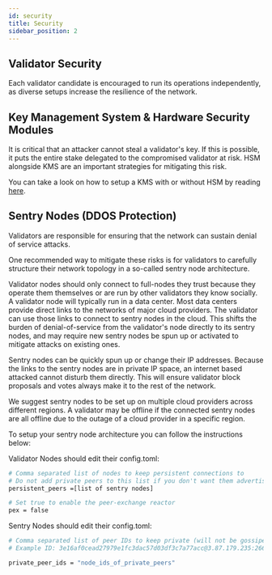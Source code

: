 ```yaml
---
id: security
title: Security
sidebar_position: 2
---
```


## Validator Security
Each validator candidate is encouraged to run its operations independently, as diverse setups increase the resilience of the network.

## Key Management System & Hardware Security Modules
It is critical that an attacker cannot steal a validator's key. If this is possible, 
it puts the entire stake delegated to the compromised validator at risk. 
HSM alongside KMS are an important strategies for mitigating this risk.

You can take a look on how to setup a KMS with or without HSM by reading [here](kms/kms.md).

## Sentry Nodes (DDOS Protection)
Validators are responsible for ensuring that the network can sustain denial of service attacks.

One recommended way to mitigate these risks is for validators to carefully structure their network topology in a so-called sentry node architecture.

Validator nodes should only connect to full-nodes they trust because they operate them themselves or are run by other validators they know socially. A validator node will typically run in a data center. Most data centers provide direct links to the networks of major cloud providers. The validator can use those links to connect to sentry nodes in the cloud. This shifts the burden of denial-of-service from the validator's node directly to its sentry nodes, and may require new sentry nodes be spun up or activated to mitigate attacks on existing ones.

Sentry nodes can be quickly spun up or change their IP addresses. Because the links to the sentry nodes are in private IP space, an internet based attacked cannot disturb them directly. This will ensure validator block proposals and votes always make it to the rest of the network.

We suggest sentry nodes to be set up on multiple cloud providers across different regions. A validator may be offline if the connected sentry nodes are all offline due to the outage of a cloud provider in a specific region. 

To setup your sentry node architecture you can follow the instructions below:

Validator Nodes should edit their config.toml:

```bash
# Comma separated list of nodes to keep persistent connections to
# Do not add private peers to this list if you don't want them advertised
persistent_peers =[list of sentry nodes]

# Set true to enable the peer-exchange reactor
pex = false
```

Sentry Nodes should edit their config.toml:

```bash
# Comma separated list of peer IDs to keep private (will not be gossiped to other peers)
# Example ID: 3e16af0cead27979e1fc3dac57d03df3c7a77acc@3.87.179.235:26656

private_peer_ids = "node_ids_of_private_peers"
```
  
